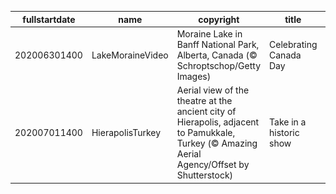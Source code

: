 |fullstartdate|name|copyright|title|image|
|--|--|--|--|--|
202006301400|LakeMoraineVideo|Moraine Lake in Banff National Park, Alberta, Canada (© Schroptschop/Getty Images)|Celebrating Canada Day|![](/en-AU/2020/07/202006301400LakeMoraineVideo.jpg)|
202007011400|HierapolisTurkey|Aerial view of the theatre at the ancient city of Hierapolis, adjacent to Pamukkale, Turkey (© Amazing Aerial Agency/Offset by Shutterstock)|Take in a historic show|![](/en-AU/2020/07/202007011400HierapolisTurkey.jpg)|
